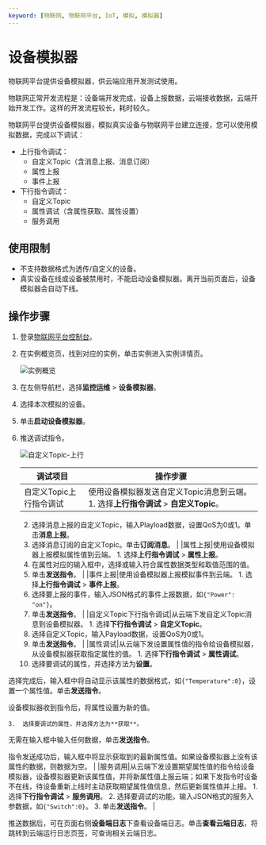 ```yaml
---
keyword: [物联网, 物联网平台, IoT, 模拟, 模拟器]
---
```


# 设备模拟器

物联网平台提供设备模拟器，供云端应用开发测试使用。

物联网正常开发流程是：设备端开发完成，设备上报数据，云端接收数据，云端开始开发工作。这样的开发流程较长，耗时较久。

物联网平台提供设备模拟器，模拟真实设备与物联网平台建立连接，您可以使用模拟数据，完成以下调试：

-   上行指令调试：
    -   自定义Topic（含消息上报、消息订阅）
    -   属性上报
    -   事件上报
-   下行指令调试：
    -   自定义Topic
    -   属性调试（含属性获取、属性设置）
    -   服务调用

## 使用限制

-   不支持数据格式为透传/自定义的设备。
-   真实设备在线或设备被禁用时，不能启动设备模拟器。离开当前页面后，设备模拟器会自动下线。

## 操作步骤

1.  登录[物联网平台控制台](http://iot.console.aliyun.com/)。

2.  在实例概览页，找到对应的实例，单击实例进入实例详情页。

    ![实例概览](https://static-aliyun-doc.oss-accelerate.aliyuncs.com/assets/img/zh-CN/8727475061/p174584.png)

3.  在左侧导航栏，选择**监控运维** \> **设备模拟器**。

4.  选择本次模拟的设备。

5.  单击**启动设备模拟器**。

6.  推送调试指令。

    ![自定义Topic-上行](https://static-aliyun-doc.oss-accelerate.aliyuncs.com/assets/img/zh-CN/5659549951/p135210.png)

    |调试项目|操作步骤|
    |----|----|
    |自定义Topic上行指令调试|使用设备模拟器发送自定义Topic消息到云端。     1.  选择**上行指令调试** \> **自定义Topic**。
    2.  选择消息上报的自定义Topic，输入Playload数据，设置QoS为0或1。单击**消息上报**。
    3.  选择消息订阅的自定义Topic。单击**订阅消息**。 |
    |属性上报|使用设备模拟器上报模拟属性值到云端。     1.  选择**上行指令调试** \> **属性上报**。
    2.  在属性对应的输入框中，选择或输入符合属性数据类型和取值范围的值。
    3.  单击**发送指令**。 |
    |事件上报|使用设备模拟器上报模拟事件到云端。     1.  选择**上行指令调试** \> **事件上报**。
    2.  选择要上报的事件，输入JSON格式的事件上报数据，如`{"Power": "on"}`。
    3.  单击**发送指令**。 |
    |自定义Topic下行指令调试|从云端下发自定义Topic消息到设备模拟器。     1.  选择**下行指令调试** \> **自定义Topic**。
    2.  选择自定义Topic，输入Payload数据，设置QoS为0或1。
    3.  单击**发送指令**。 |
    |属性调试|从云端下发设置属性值的指令给设备模拟器，从设备模拟器获取指定属性的值。     1.  选择**下行指令调试** \> **属性调试**。
    2.  选择要调试的属性，并选择方法为**设置**。

选择完成后，输入框中将自动显示该属性的数据格式，如`{"Temperature":0}`，设置一个属性值。单击**发送指令**。

设备模拟器收到指令后，将属性设置为新的值。

    3.  选择要调试的属性，并选择方法为**获取**。

无需在输入框中输入任何数据，单击**发送指令**。

指令发送成功后，输入框中将显示获取到的最新属性值。如果设备模拟器上没有该属性的数据，则数据为空。 |
    |服务调用|从云端下发设置期望属性值的指令给设备模拟器，设备模拟器更新该属性值，并将新属性值上报云端；如果下发指令时设备不在线，待设备重新上线时主动获取期望属性值信息，然后更新属性值并上报。     1.  选择**下行指令调试** \> **服务调用**。
    2.  选择要调试的功能，输入JSON格式的服务入参数据，如`{"Switch":0}`。
    3.  单击**发送指令**。 |


推送数据后，可在页面右侧**设备端日志**下查看设备端日志。单击**查看云端日志**，将跳转到云端运行日志页签，可查询相关云端日志。

